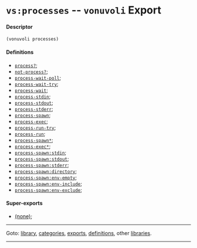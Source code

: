 

<a id='export__vonuvoli__vs_3a_processes'></a>

# `vs:processes` -- `vonuvoli` Export


<a id='export__vonuvoli__vs_3a_processes__descriptor'></a>

#### Descriptor

````
(vonuvoli processes)
````


<a id='export__vonuvoli__vs_3a_processes__definitions'></a>

#### Definitions

 * [`process?`](../../vonuvoli/definitions/process_3f.md#definition__vonuvoli__process_3f);
 * [`not-process?`](../../vonuvoli/definitions/not-process_3f.md#definition__vonuvoli__not-process_3f);
 * [`process-wait-poll`](../../vonuvoli/definitions/process-wait-poll.md#definition__vonuvoli__process-wait-poll);
 * [`process-wait-try`](../../vonuvoli/definitions/process-wait-try.md#definition__vonuvoli__process-wait-try);
 * [`process-wait`](../../vonuvoli/definitions/process-wait.md#definition__vonuvoli__process-wait);
 * [`process-stdin`](../../vonuvoli/definitions/process-stdin.md#definition__vonuvoli__process-stdin);
 * [`process-stdout`](../../vonuvoli/definitions/process-stdout.md#definition__vonuvoli__process-stdout);
 * [`process-stderr`](../../vonuvoli/definitions/process-stderr.md#definition__vonuvoli__process-stderr);
 * [`process-spawn`](../../vonuvoli/definitions/process-spawn.md#definition__vonuvoli__process-spawn);
 * [`process-exec`](../../vonuvoli/definitions/process-exec.md#definition__vonuvoli__process-exec);
 * [`process-run-try`](../../vonuvoli/definitions/process-run-try.md#definition__vonuvoli__process-run-try);
 * [`process-run`](../../vonuvoli/definitions/process-run.md#definition__vonuvoli__process-run);
 * [`process-spawn*`](../../vonuvoli/definitions/process-spawn_2a.md#definition__vonuvoli__process-spawn_2a);
 * [`process-exec*`](../../vonuvoli/definitions/process-exec_2a.md#definition__vonuvoli__process-exec_2a);
 * [`process-spawn:stdin`](../../vonuvoli/definitions/process-spawn_3a_stdin.md#definition__vonuvoli__process-spawn_3a_stdin);
 * [`process-spawn:stdout`](../../vonuvoli/definitions/process-spawn_3a_stdout.md#definition__vonuvoli__process-spawn_3a_stdout);
 * [`process-spawn:stderr`](../../vonuvoli/definitions/process-spawn_3a_stderr.md#definition__vonuvoli__process-spawn_3a_stderr);
 * [`process-spawn:directory`](../../vonuvoli/definitions/process-spawn_3a_directory.md#definition__vonuvoli__process-spawn_3a_directory);
 * [`process-spawn:env-empty`](../../vonuvoli/definitions/process-spawn_3a_env-empty.md#definition__vonuvoli__process-spawn_3a_env-empty);
 * [`process-spawn:env-include`](../../vonuvoli/definitions/process-spawn_3a_env-include.md#definition__vonuvoli__process-spawn_3a_env-include);
 * [`process-spawn:env-exclude`](../../vonuvoli/definitions/process-spawn_3a_env-exclude.md#definition__vonuvoli__process-spawn_3a_env-exclude);


<a id='export__vonuvoli__vs_3a_processes__super-exports'></a>

#### Super-exports

 * [(none)](../../vonuvoli/exports/_index.md#toc__vonuvoli__exports);

----

Goto: [library](../../vonuvoli/_index.md#library__vonuvoli), [categories](../../vonuvoli/categories/_index.md#toc__vonuvoli__categories), [exports](../../vonuvoli/exports/_index.md#toc__vonuvoli__exports), [definitions](../../vonuvoli/definitions/_index.md#toc__vonuvoli__definitions), other [libraries](../../_libraries.md#toc__libraries).

----

